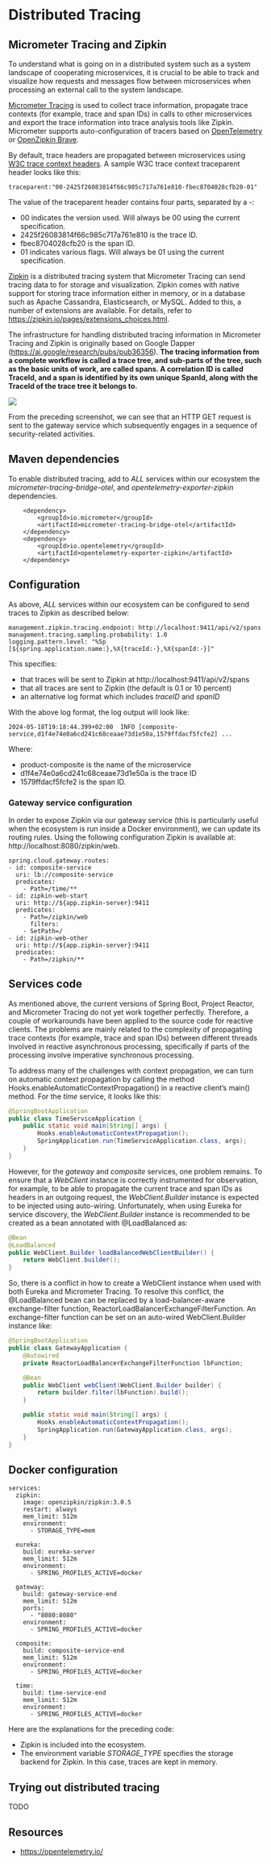 # Distributed Tracing

## Micrometer Tracing and Zipkin
To understand what is going on in a distributed system such as a system landscape of cooperating
microservices, it is crucial to be able to track and visualize how requests and messages flow between microservices when processing an external call to the system landscape.

[Micrometer Tracing](https://github.com/micrometer-metrics) is used to collect trace information, propagate trace contexts (for example, trace and span IDs) in calls to other microservices and export the trace information into trace analysis tools like Zipkin. Micrometer
supports auto-configuration of tracers based on [OpenTelemetry](https://opentelemetry.io/) or
[OpenZipkin Brave](https://github.com/openzipkin/brave).

By default, trace headers are propagated between microservices using [W3C trace context headers](https://www.w3.org/TR/trace-context/). A sample W3C trace context traceparent header looks like this:

```
traceparent:"00-2425f26083814f66c985c717a761e810-fbec8704028cfb20-01"
```

The value of the traceparent header contains four parts, separated by a -:

* 00 indicates the version used. Will always be 00 using the current specification.
* 2425f26083814f66c985c717a761e810 is the trace ID.
* fbec8704028cfb20 is the span ID.
* 01 indicates various flags. Will always be 01 using the current specification.

[Zipkin](http://zipkin.io) is a distributed tracing system that Micrometer Tracing can send tracing data to for storage and visualization. Zipkin comes with native support for storing trace information either in memory, or in a database such as Apache Cassandra, Elasticsearch, or MySQL. Added to this, a number of extensions are available. For details, refer to https://zipkin.io/pages/extensions_choices.html. 

The infrastructure for handling distributed tracing information in Micrometer Tracing and Zipkin is
originally based on Google Dapper (https://ai.google/research/pubs/pub36356). **The tracing information from a complete workflow is called a trace tree, and sub-parts of the tree, such
as the basic units of work, are called spans. A correlation ID is called TraceId, and a span is identified by its own unique SpanId, along with the TraceId of the trace tree it belongs to.**

![](images/distributed-tracing-example.png)

From the preceding screenshot, we can see that an HTTP GET request is sent to the gateway service which subsequently engages in a sequence of security-related activities.

## Maven dependencies
To enable distributed tracing, add to *ALL* services within our ecosystem the *micrometer-tracing-bridge-otel*, and *opentelemetry-exporter-zipkin* dependencies.

```
    <dependency>
        <groupId>io.micrometer</groupId>
        <artifactId>micrometer-tracing-bridge-otel</artifactId>
    </dependency>
    <dependency>
        <groupId>io.opentelemetry</groupId>
        <artifactId>opentelemetry-exporter-zipkin</artifactId>
    </dependency>
```

## Configuration

As above, *ALL* services within our ecosystem can be configured to send traces to Zipkin as described below:

```
management.zipkin.tracing.endpoint: http://localhost:9411/api/v2/spans
management.tracing.sampling.probability: 1.0
logging.pattern.level: "%5p [${spring.application.name:},%X{traceId:-},%X{spanId:-}]"
```

This specifies:
* that traces will be sent to Zipkin at http://localhost:9411/api/v2/spans
* that all traces are sent to Zipkin (the default is 0.1 or 10 percent)
* an alternative log format which includes *traceID* and *spanID*

With the above log format, the log output will look like:

```
2024-05-18T19:18:44.399+02:00  INFO [composite-service,d1f4e74e0a6cd241c68ceaae73d1e50a,1579ffdacf5fcfe2] ...
```

Where: 
* product-composite is the name of the microservice
* d1f4e74e0a6cd241c68ceaae73d1e50a is the trace ID
* 1579ffdacf5fcfe2 is the span ID.

### Gateway service configuration
In order to expose Zipkin via our gateway service (this is particularly useful when the ecosystem is run inside a Docker environment), we can update its routing rules. Using the following configuration Zipkin is available at: http://localhost:8080/zipkin/web.

```
spring.cloud.gateway.routes:
- id: composite-service
  uri: lb://composite-service
  predicates:
    - Path=/time/**
- id: zipkin-web-start
  uri: http://${app.zipkin-server}:9411
  predicates:
    - Path=/zipkin/web
      filters:
    - SetPath=/
- id: zipkin-web-other
  uri: http://${app.zipkin-server}:9411
  predicates:
    - Path=/zipkin/**
```

## Services code
As mentioned above, the current versions of Spring Boot, Project Reactor, and Micrometer Tracing do not yet work together perfectly. Therefore, a couple of workarounds have been applied to the source code for reactive clients. The problems are mainly related to the complexity of propagating trace contexts (for example, trace and span IDs) between different threads involved in reactive asynchronous processing, specifically if parts of the processing involve imperative synchronous processing.

To address many of the challenges with context propagation, we can turn on automatic context propagation by calling the method Hooks.enableAutomaticContextPropagation() in a reactive client’s
main() method. For the *time* service, it looks like this:

```java
@SpringBootApplication
public class TimeServiceApplication {
	public static void main(String[] args) {
		Hooks.enableAutomaticContextPropagation();
		SpringApplication.run(TimeServiceApplication.class, args);
	}
}
```

However, for the *gateway* and *composite* services, one problem remains. To ensure that a *WebClient* instance is correctly instrumented for observation, for example, to be able to propagate the current trace and span IDs as headers in an outgoing request, the *WebClient.Builder* instance is expected to be injected using auto-wiring. Unfortunately, when using Eureka for service discovery, the *WebClient.Builder* instance is recommended to be created as a bean annotated with @LoadBalanced as:

```java
@Bean
@LoadBalanced
public WebClient.Builder loadBalancedWebClientBuilder() {
    return WebClient.builder();
}
```

So, there is a conflict in how to create a WebClient instance when used with both Eureka and Micrometer Tracing. To resolve this conflict, the @LoadBalanced bean can be replaced by a load-balancer-aware exchange-filter function, ReactorLoadBalancerExchangeFilterFunction. An exchange-filter function can be set on an auto-wired WebClient.Builder instance like:

```java
@SpringBootApplication
public class GatewayApplication {
	@Autowired
	private ReactorLoadBalancerExchangeFilterFunction lbFunction;

	@Bean
	public WebClient webClient(WebClient.Builder builder) {
		return builder.filter(lbFunction).build();
	}

	public static void main(String[] args) {
		Hooks.enableAutomaticContextPropagation();
		SpringApplication.run(GatewayApplication.class, args);
	}
}
```

## Docker configuration

```
services:
  zipkin:
    image: openzipkin/zipkin:3.0.5
    restart: always
    mem_limit: 512m
    environment:
      - STORAGE_TYPE=mem

  eureka:
    build: eureka-server
    mem_limit: 512m
    environment:
      - SPRING_PROFILES_ACTIVE=docker

  gateway:
    build: gateway-service-end
    mem_limit: 512m
    ports:
      - "8080:8080"
    environment:
      - SPRING_PROFILES_ACTIVE=docker

  composite:
    build: composite-service-end
    mem_limit: 512m
    environment:
      - SPRING_PROFILES_ACTIVE=docker

  time:
    build: time-service-end
    mem_limit: 512m
    environment:
      - SPRING_PROFILES_ACTIVE=docker
```

Here are the explanations for the preceding code:
* Zipkin is included into the ecosystem.
* The environment variable _STORAGE_TYPE_ specifies the storage backend for Zipkin. In this case, traces are kept in memory.

## Trying out distributed tracing
TODO

## Resources
* https://opentelemetry.io/